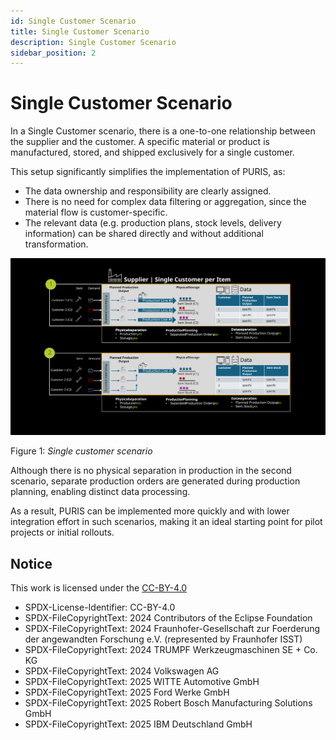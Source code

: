 ```yaml
---
id: Single Customer Scenario
title: Single Customer Scenario
description: Single Customer Scenario
sidebar_position: 2
---
```


# Single Customer Scenario

In a Single Customer scenario, there is a one-to-one relationship between the supplier and the customer. A specific material or product is manufactured, stored, and shipped exclusively for a single customer.

This setup significantly simplifies the implementation of PURIS, as:

- The data ownership and responsibility are clearly assigned.
- There is no need for complex data filtering or aggregation, since the material flow is customer-specific.
- The relevant data (e.g. production plans, stock levels, delivery information) can be shared directly and without additional transformation.

![supplier-single-customer-scenario](../../assets/supplier-single-customer-scenario.svg)

Figure 1: *Single customer scenario*

Although there is no physical separation in production in the second scenario, separate production orders are generated during production planning, enabling distinct data processing.

As a result, PURIS can be implemented more quickly and with lower integration effort in such scenarios, making it an ideal starting point for pilot projects or initial rollouts.

## Notice

This work is licensed under the [CC-BY-4.0](https://creativecommons.org/licenses/by/4.0/legalcode)

- SPDX-License-Identifier: CC-BY-4.0  
- SPDX-FileCopyrightText: 2024 Contributors of the Eclipse Foundation  
- SPDX-FileCopyrightText: 2024 Fraunhofer-Gesellschaft zur Foerderung der angewandten Forschung e.V. (represented by Fraunhofer ISST)  
- SPDX-FileCopyrightText: 2024 TRUMPF Werkzeugmaschinen SE + Co. KG  
- SPDX-FileCopyrightText: 2024 Volkswagen AG  
- SPDX-FileCopyrightText: 2025 WITTE Automotive GmbH  
- SPDX-FileCopyrightText: 2025 Ford Werke GmbH  
- SPDX-FileCopyrightText: 2025 Robert Bosch Manufacturing Solutions GmbH  
- SPDX-FileCopyrightText: 2025 IBM Deutschland GmbH  